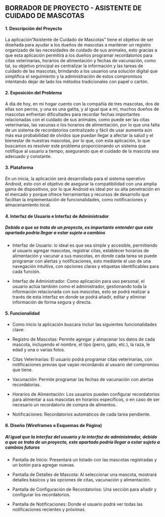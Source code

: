 ## BORRADOR DE PROYECTO - ASISTENTE DE CUIDADO DE MASCOTAS 

#### 1. Descripción del Proyecto 

La aplicación“Asistente de Cuidado de Mascotas” tiene el objetivo de ser diseñada para ayudar a los dueños de mascotas a mantener un registro organizado de las necesidades de cuidado de sus animales, esto gracias a que esta aplicación permitirá a los dueños programar recordatorios para citas veterinarias, horarios de alimentación y fechas de vacunación, como tal, su objetivo principal es centralizar la información y las tareas de cuidado de las mascotas, brindando a los usuarios una solución digital que simplifica el seguimiento y la administración de estos compromisos intentando dejar de lado los métodos tradicionales con papel o cartón. 

#### 2. Exposición del Problema 

A día de hoy, en mi hogar cuento con la compañía de tres mascotas, dos de ellas son perros, y una es una gatita, y al igual que a mí, muchos dueños de mascotas enfrentan dificultades para recordar fechas importantes relacionadas con el cuidado de sus animales, como puede ser las citas veterinarias, las vacunas o los horarios de alimentación, por lo que una falta de un sistema de recordatorios centralizado y fácil de usar aumenta aún más esa probabilidad de olvidos que puedan llegar a afectar la salud y el bienestar de nuestras mascotas, por lo que, con esta aplicación, lo que buscamos es resolver este problema proporcionando un sistema que notifique al usuario a tiempo, asegurando que el cuidado de la mascota sea adecuado y constante. 

#### 3. Plataforma 

En un inicia, la aplicación será desarrollada para el sistema operativo Android, esto con el objetivo de asegurar la compatibilidad con una amplia gama de dispositivos, por lo que Android es ideal por su alta penetración en el mercado y porque ofrece herramientas y recursos de desarrollo que facilitan la implementación de funcionalidades, como notificaciones y almacenamiento local. 

#### 4. Interfaz de Usuario e Interfaz de Administrador 

##### Debido a que se trata de un proyecto, es importante entender que este apartado podría llegar a estar sujeto a cambios

- Interfaz de Usuario: lo ideal es que sea simple y accesible, permitiendo al usuario agregar mascotas, registrar citas, establecer horarios de alimentación y vacunar a sus mascotas, en donde cada tarea se puede programar con alertas y notificaciones, esto mediante el uso de una navegación intuitiva, con opciones claras y etiquetas identificables para cada función. 

- Interfaz de Administrador: Como aplicación para uso personal, el usuario actúa también como el administrador, gestionando toda la información relacionada con sus mascotas, esto se podrá realizar a través de esta interfaz en donde se podrá añadir, editar y eliminar información de forma segura y directa. 

#### 5. Funcionalidad 

- Como inicio la aplicación buscara incluir las siguientes funcionalidades clave: 

- Registro de Mascotas: Permite agregar y almacenar los datos de cada mascota, incluyendo el nombre, el tipo (perro, gato, etc.), la raza, le edad y una o varias fotos. 

- Citas Veterinarias: El usuario podrá programar citas veterinarias, con notificaciones previas que vayan recordando al usuario del compromiso que tiene. 

- Vacunación: Permite programar las fechas de vacunación con alertas recordatorias. 

- Horarios de Alimentación: Los usuarios pueden configurar recordatorios para alimentar a sus mascotas en horarios específicos, o en caso de ser necesario un recordatorio de compra de alimentos. 

- Notificaciones: Recordatorios automáticos de cada tarea pendiente. 

#### 6. Diseño (Wireframes o Esquemas de Página) 

##### Al igual que la interfaz del usuario y la interfaz de administrador, debido a que se trata de un proyecto, este apartado podría llegar a estar sujeto a cambios futuros

- Pantalla de Inicio: Presentará un listado con las mascotas registradas y un botón para agregar nuevas. 

- Pantalla de Detalles de Mascota: Al seleccionar una mascota, mostrará detalles básicos y las opciones de citas, vacunación y alimentación. 

- Pantalla de Configuración de Recordatorios: Una sección para añadir y configurar los recordatorios. 

- Pantalla de Notificaciones: Donde el usuario podrá ver todas las notificaciones recientes y próximas. 
